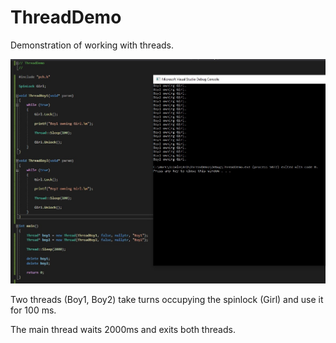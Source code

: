 # ThreadDemo

Demonstration of working with threads.

![JPG](ThreadDemo.jpg)

Two threads (Boy1, Boy2) take turns occupying the spinlock (Girl) and use it for 100 ms.

The main thread waits 2000ms and exits both threads.
